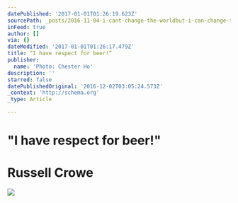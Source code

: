 ```yaml
---
datePublished: '2017-01-01T01:26:19.623Z'
sourcePath: _posts/2016-11-04-i-cant-change-the-worldbut-i-can-change-the-world-within.md
inFeed: true
author: []
via: {}
dateModified: '2017-01-01T01:26:17.479Z'
title: “I have respect for beer!”
publisher:
  name: 'Photo: Chester Ho'
description: ''
starred: false
datePublishedOriginal: '2016-12-02T03:05:24.573Z'
_context: 'http://schema.org'
_type: Article

---
```

# **"I have respect for beer!"**

# **Russell Crowe**
![](https://the-grid-user-content.s3-us-west-2.amazonaws.com/66ba116d-5700-4ec3-bf8b-864004665577.jpg)